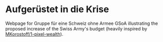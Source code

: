 # Aufgerüstet in die Krise

Webpage for Gruppe für eine Schweiz ohne Armee GSoA illustrating the proposed increase of the Swiss Army's budget (heavily inspired by [MKorostoff/1-pixel-wealth](https://github.com/MKorostoff/1-pixel-wealth)).